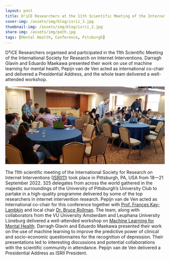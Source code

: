 ```yaml
---
layout: post
title: D²iCE Researchers at the 11th Scientific Meeting of the International Society for Research on Internet Interventions
cover-img: /assets/img/blog/isrii_3.jpg
thumbnail-img: /assets/img/blog/isrii_2.jpg
share-img: /assets/img/path.jpg
tags: [Mental Health, Conference, Pitsburgh]
---
```


D²iCE Researchers organised and participated in the 11th Scientific Meeting of the International Society for Research on Internet Interventions. Darragh Glavin and Eduardo Maekawa presented their work on use of machine learning for mental health, Pepijn van de Ven acted as international co-chair and delivered a Presidential Address, and the whole team delivered a well-attended workshop.

![](/assets/img/blog/isrii_1.JPG "The D²iCE team delivering a successful workshop on Machine Learning for Mental Health")

The 11th scientific meeting of the International Society for Research on Internet Interventions ([ISRII11](https://isrii2022pittsburgh.org/international-committee)) took place in Pittsburgh, PA, USA from 18—21 September 2022. 325 delegates from across the world gathered in the majestic surroundings of the University of Pittsburgh’s University Club to partake in a high-quality programme delivered by some of the top researchers in internet intervention research. Pepijn van de Ven acted as International co-chair for this conference together with [Prof. Frances Kay-Lambkin](https://www.newcastle.edu.au/profile/frances-kaylambkin) and local chair [Dr. Bruce Rollman](https://www.gim-crhc.pitt.edu/people/bruce-l-rollman-md-mph). The team, along with collaborators from the VU University Amsterdam and Leuphana University Lüneburg delivered a well-attended workshop on [Machine Learning for Mental Health](https://isrii2022pittsburgh.org/preconference-workshops). Darragh Glavin and Eduardo Maekawa presented their work on the use of machine learning to improve the predictive power of clinical and socio-economic questionnaires for the recognition of depression. Their presentations led to interesting discussions and potential collaborations with the scientific community in attendance. Pepijn van de Ven delivered a Presidential Address as ISRII President.

